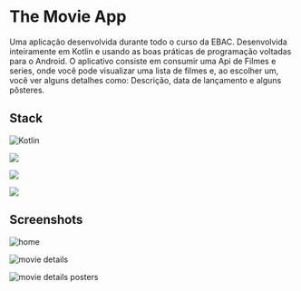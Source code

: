 # The Movie App

Uma aplicação desenvolvida durante todo o curso da EBAC. Desenvolvida inteiramente em Kotlin e usando as boas práticas de programação voltadas para o Android.
O aplicativo consiste em consumir uma Api de Filmes e series, onde você pode visualizar uma lista de filmes e, ao escolher um, você ver alguns detalhes como: Descrição, data de lançamento e alguns pôsteres. 

## Stack

![Kotlin](https://img.shields.io/badge/kotlin-%237F52FF.svg?style=for-the-badge&logo=kotlin&logoColor=white)

![](https://img.shields.io/badge/MySQL-005C84?style=for-the-badge&logo=mysql&logoColor=white)

![](https://img.shields.io/badge/Node.js-43853D?style=for-the-badge&logo=node.js&logoColor=white)

![](https://img.shields.io/badge/Express.js-404D59?style=for-the-badge)

## Screenshots

![home](![image](https://user-images.githubusercontent.com/43898069/219126153-a93658ed-bcc7-42de-8a5b-d24c0f20d4b3.png))


![movie details](![image](https://user-images.githubusercontent.com/43898069/219126309-80450faa-92e8-4f6d-9b32-e261f882f1eb.png))


![movie details posters](![image](https://user-images.githubusercontent.com/43898069/219126504-a2e8d565-4934-4175-8a6f-b49ebb5462a9.png))

